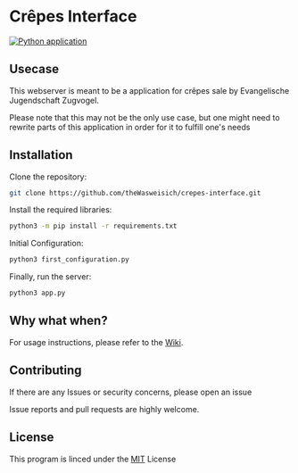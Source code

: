 # Crêpes Interface

[![Python application](https://github.com/theWasweisich/crepes-interface/actions/workflows/python-app.yml/badge.svg)](https://github.com/theWasweisich/crepes-interface/actions/workflows/python-app.yml)

## Usecase

This webserver is meant to be a application for crêpes sale by Evangelische Jugendschaft Zugvogel.

Please note that this may not be the only use case, but one might need to rewrite parts of this application in order for it to fulfill one's needs

## Installation

Clone the repository:

```sh
git clone https://github.com/theWasweisich/crepes-interface.git
```

Install the required libraries:

```sh
python3 -m pip install -r requirements.txt
```

Initial Configuration:

```sh
python3 first_configuration.py
```

Finally, run the server:

```sh
python3 app.py
```

## Why what when?

For usage instructions, please refer to the [Wiki](https://github.com/theWasweisich/crepes-interface/wiki).

## Contributing

If there are any Issues or security concerns, please open an issue

Issue reports and pull requests are highly welcome.

## License

This program is linced under the [MIT](https://github.com/theWasweisich/crepes-interface?tab=MIT-1-ov-file) License
